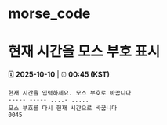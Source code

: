 # morse_code
# 현재 시간을 모스 부호 표시
<!-- MORSE_TIME_START -->
🗓️ **2025-10-10** | ⏰ **00:45 (KST)**

```
현재 시간을 입력하세요. 모스 부호로 바꿉니다
----- ----- ....- .....
모스 부호를 다시 현재 시간으로 바꿉니다
0045
```
<!-- MORSE_TIME_END -->
